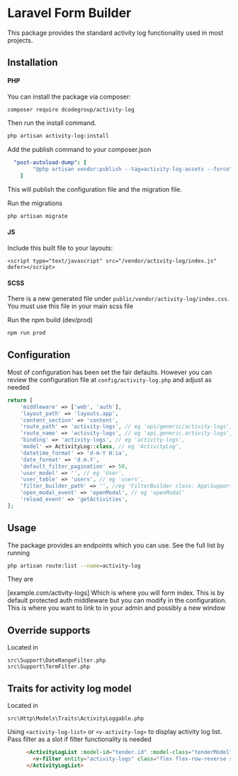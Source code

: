 # Laravel Form Builder

This package provides the standard activity log functionality used in most projects.

## Installation
#### PHP
You can install the package via composer:

```bash
composer require dcodegroup/activity-log
```

Then run the install command.

```bash
php artisan activity-log:install
```

Add the publish command to your composer.json 

```yaml
  "post-autoload-dump": [
        "@php artisan vendor:publish --tag=activity-log-assets --force"
    ]
```

This will publish the configuration file and the migration file.

Run the migrations

```bash
php artisan migrate
```

#### JS

Include this built file to your layouts:

```
<script type="text/javascript" src="/vendor/activity-log/index.js" defer></script>
```

#### SCSS

There is a new generated file under `public/vendor/activity-log/index.css`. You must use this file in your main scss file

Run the npm build (dev/prod)

```bash
npm run prod
```

## Configuration

Most of configuration has been set the fair defaults. However you can review the configuration file at `config/activity-log.php` and adjust as needed

```php
return [
    'middleware' => ['web', 'auth'],
    'layout_path' => 'layouts.app',
    'content_section' => 'content',
    'route_path' => 'activity-logs', // eg 'api/generic/activity-logs',
    'route_name' => 'activity-logs', // eg 'api.generic.activity-logs',
    'binding' => 'activity-logs', // eg 'activity-logs',
    'model' => ActivityLog::class, // eg 'ActivityLog',
    'datetime_format' => 'd-m-Y H:ia',
    'date_format' => 'd.m.Y',
    'default_filter_pagination' => 50,
    'user_model' => '', // eg 'User',
    'user_table' => 'users', // eg 'users',
    'filter_builder_path' => '', //eg 'FilterBuilder class: App\Support\QueryBuilder\Filters\FilterBuilder'
    'open_modal_event' => 'openModal', // eg 'openModal'
    'reload_event' => 'getActivities',
];

```

## Usage

The package provides an endpoints which you can use. See the full list by running
```bash
php artisan route:list --name=activity-log
```

They are

[example.com/activity-logs] Which is where you will form index. This is by default protected auth middleware but you can modify in the configuration. This is where you want to link to in your admin and possibly a new window

## Override supports

Located in
```
src\Support\DateRangeFilter.php
src\Support\TermFilter.php
```

## Traits for activity log model

Located in
```
src\Http\Models\Traits\ActivityLoggable.php
```

Using `<activity-log-list>` or `<v-activity-log>` to display activity log list. Pass filter as a slot if filter functionality is needed
```html
      <ActivityLogList :model-id="tender.id" :model-class="tenderModel">
        <v-filter entity="activity-logs" class="flex flex-row-reverse space-x-2 space-x-reverse"> </v-filter>
      </ActivityLogList>
```

